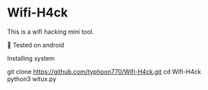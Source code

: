# Wifi-H4ck
This is a wifi hacking mini tool.





 🔰 Tested on android

Installing system 

git clone https://github.com/typhoon770/Wifi-H4ck.git
cd Wifi-H4ck
python3 witux.py
